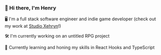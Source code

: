 ### 👋 Hi there, I'm Henry

🖥 I'm a full stack software engineer and indie game developer (check out my work at [Studio Xehryn](https://www.xehryn.com/)!)

🛠 I'm currently working on an untitled RPG project

🌱 Currently learning and honing my skills in React Hooks and TypeScript

<!--
**henry-pan/henry-pan** is a ✨ _special_ ✨ repository because its `README.md` (this file) appears on your GitHub profile.

Here are some ideas to get you started:

- 👯 I’m looking to collaborate on ...
- 🤔 I’m looking for help with ...
- 💬 Ask me about ...
- 📫 How to reach me: ...
- 😄 Pronouns: ...
- ⚡ Fun fact: ...
-->
